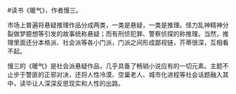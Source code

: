 \#读书《暖气》，作者慢三。

市场上普遍将悬疑推理作品分成两类，一类是悬疑，一类是推理。怪力乱神精神分裂做梦臆想等引发的故事统称悬疑；而有刑侦犯罪、警察侦探的称推理。当然，推理里面还分本格派、社会派等各小门派，门派之间形成鄙视链，芥蒂很深，互相看不起。

慢三的《暖气》是社会派悬疑作品，几乎具备了畅销小说应有的一切元素。主题不止步于警匪的正邪对决，还将人性冷漠、空巢老人、城市化进程等社会话题融入其中，读毕让人深深反思现实和人性的出路。

